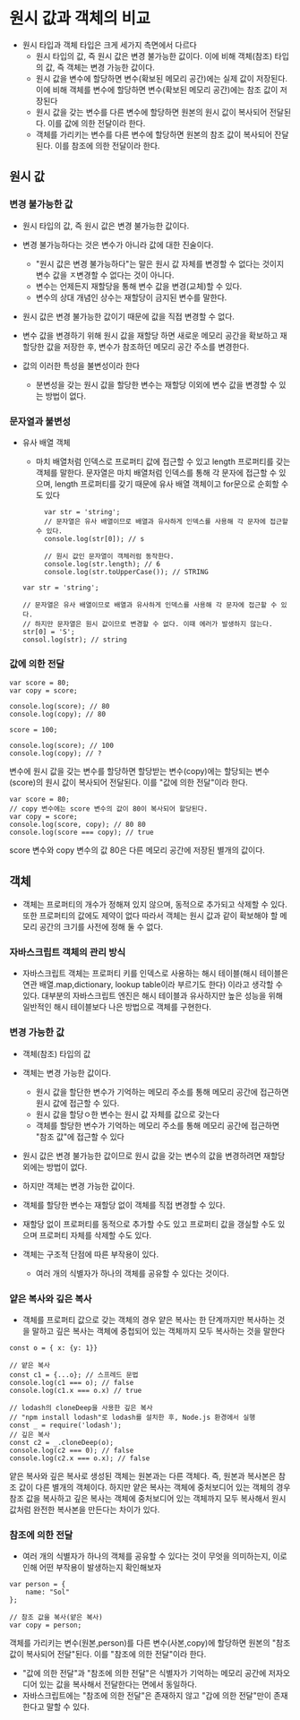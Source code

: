 # 원시 값과 객체의 비교

-   원시 타입과 객체 타입은 크게 세가지 측면에서 다르다
    -   원시 타입의 값, 즉 원시 값은 변경 불가능한 값이다. 이에 비해 객체(참조) 타입의 값, 즉 객체는 변경 가능한 값이다.
    -   원시 값을 변수에 할당하면 변수(확보된 메모리 공간)에는 실제 값이 저장된다.이에 비해 객체를 변수에 할당하면 변수(확보된 메모리 공간)에는 참조 값이 저장된다
    -   원시 값을 갖는 변수를 다른 변수에 할당하면 원본의 원시 값이 복사되어 전달된다. 이를 값에 의한 전달이라 한다.
    -   객체를 가리키는 변수를 다른 변수에 할당하면 원본의 참조 값이 복사되어 잔달된다. 이를 참조에 의한 전달이라 한다.

## 원시 값

### 변경 불가능한 값

-   원시 타입의 값, 즉 원시 값은 변경 불가능한 값이다.
-   변경 불가능하다는 것은 변수가 아니라 값에 대한 진술이다.

    -   "원시 값은 변경 불가능하다"는 말은 원시 값 자체를 변경할 수 없다는 것이지 변수 값을 ㅈ변경할 수 없다는 것이 아니다.
    -   변수는 언제든지 재할당을 통해 변수 값을 변경(교체)할 수 있다.
    -   변수의 상대 개념인 상수는 재할당이 금지된 변수를 말한다.

-   원시 값은 변경 불가능한 값이기 때문에 값을 직접 변경할 수 없다.
-   변수 값을 변경하기 위해 원시 값을 재할당 하면 새로운 메모리 공간을 확보하고 재할당한 값을 저장한 후, 변수가 참조하던 메모리 공간 주소를 변경한다.
-   값의 이러한 특성을 불변성이라 한다
    -   분변성을 갖는 원시 값을 할당한 변수는 재할당 이외에 변수 값을 변경할 수 있는 방법이 없다.

### 문자열과 불변성

-   유사 배열 객체

    -   마치 배열처럼 인덱스로 프로퍼티 값에 접근할 수 있고 length 프로퍼티를 갖는 객체를 말한다.
        문자열은 마치 배열처럼 인덱스를 통해 각 문자에 접근할 수 있으며, length 프로퍼티를 갖기 때문에 유사 배열 객체이고
        for문으로 순회할 수도 있다

        ```
          var str = 'string';
          // 문자열은 유사 배열이므로 배열과 유사하게 인덱스를 사용해 각 문자에 접근할 수 있다.
          console.log(str[0]); // s

          // 원시 값인 문자열이 객체러럼 동작한다.
          console.log(str.length); // 6
          console.log(str.toUpperCase()); // STRING
        ```

    ```
    var str = 'string';

    // 문자열은 유사 배열이므로 배열과 유사하게 인덱스를 사용해 각 문자에 접근할 수 있다.
    // 하지만 문자열은 원시 값이므로 변경할 수 없다. 이때 에러가 발생하지 않는다.
    str[0] = 'S';
    consol.log(str); // string
    ```

### 값에 의한 전달

```
var score = 80;
var copy = score;

console.log(score); // 80
console.log(copy); // 80

score = 100;

console.log(score); // 100
console.log(copy); // ?
```

변수에 원시 값을 갖는 변수를 할당하면 할당받는 변수(copy)에는 할당되는 변수(score)의 원시 값이 복사되어 전달된다.
이를 "값에 의한 전달"이라 한다.

```
var score = 80;
// copy 변수에는 score 변수의 값이 80이 복사되어 할당된다.
var copy = score;
console.log(score, copy); // 80 80
console.log(score === copy); // true
```

score 변수와 copy 변수의 값 80은 다른 메모리 공간에 저장된 별개의 값이다.

## 객체

-   객체는 프로퍼티의 개수가 정해져 있지 않으며, 동적으로 추가되고 삭제할 수 있다. 또한 프로퍼티의 값에도 제약이 없다
    따라서 객체는 원시 값과 같이 확보해야 할 메모리 공간의 크기를 사전에 정해 둘 수 없다.

### 자바스크립트 객체의 관리 방식

-   자바스크립트 객체는 프로퍼티 키를 인덱스로 사용하는 해시 테이블(해시 테이블은 연관 배열.map,dictionary, lookup table이라 부르기도 한다)
    이라고 생각할 수 있다. 대부분의 자바스크립트 엔진은 해시 테이블과 유사하지만 높은 성능을 위해 일반적인 해시 테이블보다 나은 방법으로 객체를 구현한다.

### 변경 가능한 값

-   객체(참조) 타입의 값
-   객체는 변경 가능한 값이다.

    -   원시 값을 할단한 변수가 기억하는 메모리 주소를 통해 메모리 공간에 접근하면 원시 값에 접근할 수 있다.
    -   원시 값을 할당ㅇ한 변수는 원시 값 자체를 값으로 갖는다
    -   객체를 할당한 변수가 기억하는 메모리 주소를 통해 메모리 공간에 접근하면 "참조 값"에 접근할 수 있다

-   원시 값은 변경 불가능한 값이므로 원시 값을 갖는 변수의 값을 변경하려면 재할당 외에는 방법이 없다.
-   하지만 객체는 변경 가능한 값이다.
-   객체를 할당한 변수는 재할당 없이 객체를 직접 변경할 수 있다.
-   재할당 없이 프로퍼티를 동적으로 추가할 수도 있고 프로퍼티 값을 갱실할 수도 있으며 프로퍼티 자체를 삭제할 수도 있다.

-   객체는 구조적 단점에 따른 부작용이 있다.
    -   여러 개의 식별자가 하나의 객체를 공유할 수 있다는 것이다.

### 얕은 복사와 깊은 복사

-   객체를 프로퍼티 값으로 갖는 객체의 경우 얕은 복사는 한 단계까지만 복사하는 것을 말하고 깊은 복사는 객체에 중첩되어 있는 객체까지 모두 복사하는 것을 말한다

```
const o = { x: {y: 1}}

// 얕은 복사
const c1 = {...o}; // 스프레드 문법
console.log(c1 === o); // false
console.log(c1.x === o.x) // true

// lodash의 cloneDeep을 사용한 깊은 복사
// "npm install lodash"로 lodash를 설치한 후, Node.js 환경에서 실행
const _ = require('lodash');
// 깊은 복사
const c2 = _.cloneDeep(o);
console.log(c2 === 0); // false
console.log(c2.x === o.x); // false
```

얕은 복사와 깊은 복사로 생성된 객체는 원본과는 다른 객체다.
즉, 원본과 복사본은 참조 값이 다른 별개의 객체이다.
하지만 얕은 복사는 객체에 중처보디어 있는 객체의 경우 참조 값을 복사하고 깊은 복사는 객체에 중처보디어 있는 객체까지 모두 복사해서 원시 값처럼 완전한 복사본을 만든다는 차이가 있다.

### 참조에 의한 전달

-   여러 개의 식별자가 하나의 객체를 공유할 수 있다는 것이 무엇을 의미하는지, 이로 인해 어떤 부작용이 발생하는지 확인해보자

```
var person = {
    name: "Sol"
};

// 참조 값을 복사(얕은 복사)
var copy = person;
```

객체를 가리키는 변수(원본,person)를 다른 변수(사본,copy)에 할당하면 원본의 "참조 값이 복사되어 전달"된다.
이를 "참조에 의한 전달"이라 한다.

-   "값에 의한 전달"과 "참조에 의한 전달"은 식별자가 기억하는 메모리 공간에 저자오디어 있는 값을 복사해서 전달한다는 면에서 동일하다.
-   자바스크립트에는 "참조에 의한 전달"은 존재하지 않고 "갑에 의한 전달"만이 존재한다고 말할 수 있다.
